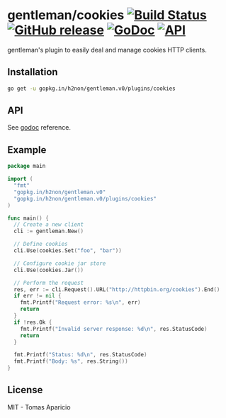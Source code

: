# gentleman/cookies [![Build Status](https://travis-ci.org/h2non/gentleman.png)](https://travis-ci.org/h2non/gentleman) [![GitHub release](https://img.shields.io/github/tag/h2non/gentleman.svg)](https://github.com/h2non/gentleman/releases) [![GoDoc](https://godoc.org/github.com/h2non/gentleman/plugins/cookies?status.svg)](https://godoc.org/github.com/h2non/gentleman/plugins/cookies) [![API](https://img.shields.io/badge/api-beta-green.svg?style=flat)](https://godoc.org/github.com/h2non/gentleman/plugins/cookies)

gentleman's plugin to easily deal and manage cookies HTTP clients.

## Installation

```bash
go get -u gopkg.in/h2non/gentleman.v0/plugins/cookies
```

## API

See [godoc](https://godoc.org/github.com/h2non/gentleman/plugins/cookies) reference.

## Example

```go
package main

import (
  "fmt"
  "gopkg.in/h2non/gentleman.v0"
  "gopkg.in/h2non/gentleman.v0/plugins/cookies"
)

func main() {
  // Create a new client
  cli := gentleman.New()

  // Define cookies
  cli.Use(cookies.Set("foo", "bar"))

  // Configure cookie jar store
  cli.Use(cookies.Jar())

  // Perform the request
  res, err := cli.Request().URL("http://httpbin.org/cookies").End()
  if err != nil {
    fmt.Printf("Request error: %s\n", err)
    return
  }
  if !res.Ok {
    fmt.Printf("Invalid server response: %d\n", res.StatusCode)
    return
  }

  fmt.Printf("Status: %d\n", res.StatusCode)
  fmt.Printf("Body: %s", res.String())
}
```

## License

MIT - Tomas Aparicio
